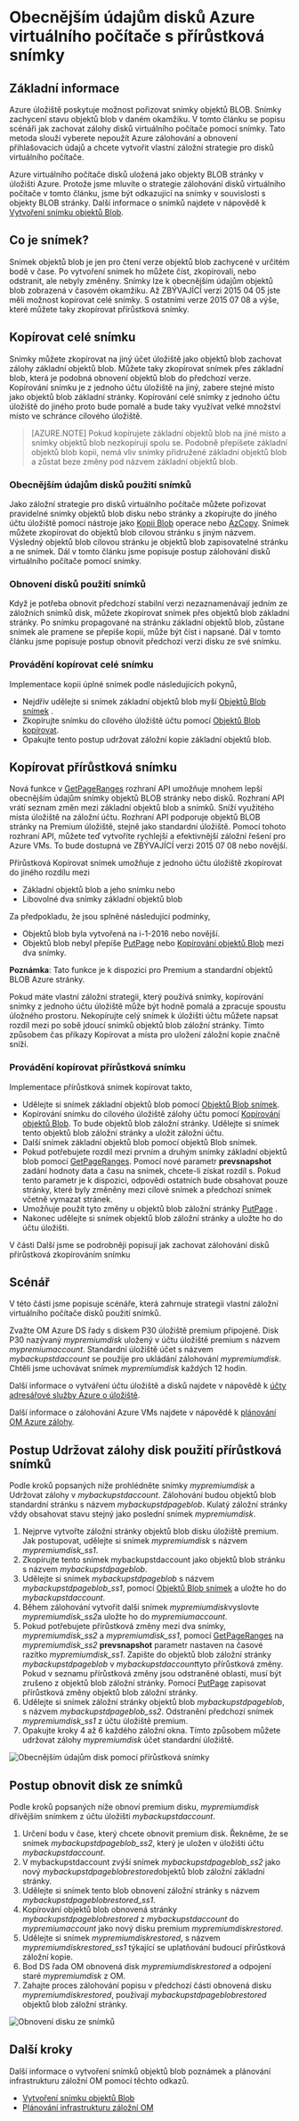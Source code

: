 <properties
    pageTitle="Použití přírůstková snímků pro zálohování a obnovení Azure virtuálních počítačích | Microsoft Azure"
    description="Vytvořte vlastní řešení pro zálohování a obnovení disků Azure virtuálního počítače pomocí přírůstková snímky."
    services="storage"
    documentationCenter="na"
    authors="aungoo-msft"
    manager="tadb"
    editor="tysonn"/>

<tags
    ms.service="storage"
    ms.workload="storage"
    ms.tgt_pltfrm="na"
    ms.devlang="na"
    ms.topic="article"
    ms.date="10/18/2016"
    ms.author="aungoo"/>


# <a name="back-up-azure-virtual-machine-disks-with-incremental-snapshots"></a>Obecnějším údajům disků Azure virtuálního počítače s přírůstková snímky

## <a name="overview"></a>Základní informace

Azure úložiště poskytuje možnost pořizovat snímky objektů BLOB. Snímky zachycení stavu objektů blob v daném okamžiku. V tomto článku se popisu scénáři jak zachovat zálohy disků virtuálního počítače pomocí snímky. Tato metoda slouží vyberete nepoužít Azure zálohování a obnovení přihlašovacích údajů a chcete vytvořit vlastní záložní strategie pro disků virtuálního počítače.

Azure virtuálního počítače disků uložená jako objekty BLOB stránky v úložišti Azure. Protože jsme mluvíte o strategie zálohování disků virtuálního počítače v tomto článku, jsme být odkazující na snímky v souvislosti s objekty BLOB stránky. Další informace o snímků najdete v nápovědě k [Vytvoření snímku objektů Blob](https://msdn.microsoft.com/library/azure/hh488361.aspx).

## <a name="what-is-a-snapshot"></a>Co je snímek?

Snímek objektů blob je jen pro čtení verze objektů blob zachycené v určitém bodě v čase. Po vytvoření snímek ho můžete číst, zkopírovali, nebo odstranit, ale nebyly změněny. Snímky lze k obecnějším údajům objektů blob zobrazená v časovém okamžiku. Až ZBÝVAJÍCÍ verzi 2015 04 05 jste měli možnost kopírovat celé snímky. S ostatními verze 2015 07 08 a výše, které můžete taky zkopírovat přírůstková snímky.

## <a name="full-snapshot-copy"></a>Kopírovat celé snímku

Snímky můžete zkopírovat na jiný účet úložiště jako objektů blob zachovat zálohy základní objektů blob. Můžete taky zkopírovat snímek přes základní blob, která je podobná obnovení objektů blob do předchozí verze. Kopírování snímku je z jednoho účtu úložiště na jiný, zabere stejné místo jako objektů blob základní stránky. Kopírování celé snímky z jednoho účtu úložiště do jiného proto bude pomalé a bude taky využívat velké množství místo ve schránce cílového úložiště.

>[AZURE.NOTE] Pokud kopírujete základní objektů blob na jiné místo a snímky objektů blob nezkopírují spolu se. Podobně přepíšete základní objektů blob kopii, nemá vliv snímky přidružené základní objektů blob a zůstat beze změny pod názvem základní objektů blob.

### <a name="back-up-disks-using-snapshots"></a>Obecnějším údajům disků použití snímků

Jako záložní strategie pro disků virtuálního počítače můžete pořizovat pravidelné snímky objektů blob disku nebo stránky a zkopírujte do jiného účtu úložiště pomocí nástroje jako [Kopii Blob](https://msdn.microsoft.com/library/azure/dd894037.aspx) operace nebo [AzCopy](storage-use-azcopy.md). Snímek můžete zkopírovat do objektů blob cílovou stránku s jiným názvem. Výsledný objektů blob cílovou stránku je objektů blob zapisovatelné stránku a ne snímek. Dál v tomto článku jsme popisuje postup zálohování disků virtuálního počítače pomocí snímky.

### <a name="restore-disks-using-snapshots"></a>Obnovení disků použití snímků

Když je potřeba obnovit předchozí stabilní verzi nezaznamenávají jedním ze záložních snímků disk, můžete zkopírovat snímek přes objektů blob základní stránky. Po snímku propagované na stránku základní objektů blob, zůstane snímek ale pramene se přepíše kopii, může být číst i napsané. Dál v tomto článku jsme popisuje postup obnovit předchozí verzi disku ze své snímku.

### <a name="implementing-full-snapshot-copy"></a>Provádění kopírovat celé snímku

Implementace kopii úplné snímek podle následujících pokynů,

-   Nejdřív udělejte si snímek základní objektů blob myší [Objektů Blob snímek](https://msdn.microsoft.com/library/azure/ee691971.aspx) .
-   Zkopírujte snímku do cílového úložiště účtu pomocí [Objektů Blob kopírovat](https://msdn.microsoft.com/library/azure/dd894037.aspx).
-   Opakujte tento postup udržovat záložní kopie základní objektů blob.

## <a name="incremental-snapshot-copy"></a>Kopírovat přírůstková snímku

Nová funkce v [GetPageRanges](https://msdn.microsoft.com/library/azure/ee691973.aspx) rozhraní API umožňuje mnohem lepší obecnějším údajům snímky objektů BLOB stránky nebo disků. Rozhraní API vrátí seznam změn mezi základní objektů blob a snímků. Sníží využitého místa úložiště na záložní účtu. Rozhraní API podporuje objektů BLOB stránky na Premium úložiště, stejně jako standardní úložiště. Pomocí tohoto rozhraní API, můžete teď vytvoříte rychlejší a efektivnější záložní řešení pro Azure VMs. To bude dostupná ve ZBÝVAJÍCÍ verzi 2015 07 08 nebo novější.

Přírůstková Kopírovat snímek umožňuje z jednoho účtu úložiště zkopírovat do jiného rozdílu mezi

-   Základní objektů blob a jeho snímku nebo
-   Libovolné dva snímky základní objektů blob

Za předpokladu, že jsou splněné následující podmínky,

- Objektů blob byla vytvořená na i-1-2016 nebo novější.
- Objektů blob nebyl přepíše [PutPage](https://msdn.microsoft.com/library/azure/ee691975.aspx) nebo [Kopírování objektů Blob](https://msdn.microsoft.com/library/azure/dd894037.aspx) mezi dva snímky.


**Poznámka**: Tato funkce je k dispozici pro Premium a standardní objektů BLOB Azure stránky.

Pokud máte vlastní záložní strategii, který používá snímky, kopírování snímky z jednoho účtu úložiště může být hodně pomalá a zpracuje spoustu úložného prostoru. Nekopírujte celý snímek k úložišti účtu můžete napsat rozdíl mezi po sobě jdoucí snímků objektů blob záložní stránky. Tímto způsobem čas příkazy Kopírovat a místa pro uložení záložní kopie značně sníží.

### <a name="implementing-incremental-snapshot-copy"></a>Provádění kopírovat přírůstková snímku

Implementace přírůstková snímek kopírovat takto,

-   Udělejte si snímek základní objektů blob pomocí [Objektů Blob snímek](https://msdn.microsoft.com/library/azure/ee691971.aspx).
-   Kopírování snímku do cílového úložiště zálohy účtu pomocí [Kopírování objektů Blob](https://msdn.microsoft.com/library/azure/dd894037.aspx). To bude objektů blob záložní stránky. Udělejte si snímek tento objektů blob záložní stránky a uložit záložní účtu.
-   Další snímek základní objektů blob pomocí objektů Blob snímek.
-   Pokud potřebujete rozdíl mezi prvním a druhým snímky základní objektů blob pomocí [GetPageRanges](https://msdn.microsoft.com/library/azure/ee691973.aspx). Pomocí nové parametr **prevsnapshot** zadání hodnoty data a času na snímek, chcete-li získat rozdíl s. Pokud tento parametr je k dispozici, odpovědi ostatních bude obsahovat pouze stránky, které byly změněny mezi cílové snímek a předchozí snímek včetně vymazat stránek.
-   Umožňuje použít tyto změny u objektů blob záložní stránky [PutPage](https://msdn.microsoft.com/library/azure/ee691975.aspx) .
-   Nakonec udělejte si snímek objektů blob záložní stránky a uložte ho do účtu úložišti.

V části Další jsme se podrobněji popisují jak zachovat zálohování disků přírůstková zkopírováním snímku

## <a name="scenario"></a>Scénář

V této části jsme popisuje scénáře, která zahrnuje strategii vlastní záložní virtuálního počítače disků použití snímků.

Zvažte OM Azure DS řady s diskem P30 úložiště premium připojené. Disk P30 nazývaný *mypremiumdisk* uložený v účtu úložiště premium s názvem *mypremiumaccount*. Standardní úložiště účet s názvem *mybackupstdaccount* se použije pro ukládání zálohování *mypremiumdisk*. Chtěli jsme uchovávat snímek *mypremiumdisk* každých 12 hodin.

Další informace o vytváření účtu úložiště a disků najdete v nápovědě k [účty adresářové služby Azure o úložiště](storage-create-storage-account.md).

Další informace o zálohování Azure VMs najdete v nápovědě k [plánování OM Azure zálohy](../backup/backup-azure-vms-introduction.md).

## <a name="steps-to-maintain-backups-of-a-disk-using-incremental-snapshots"></a>Postup Udržovat zálohy disk použití přírůstková snímků

Podle kroků popsaných níže prohlédněte snímky *mypremiumdisk* a Udržovat zálohy v *mybackupstdaccount*. Zálohování budou objektů blob standardní stránku s názvem *mybackupstdpageblob*. Kulatý záložní stránky vždy obsahovat stavu stejný jako poslední snímek *mypremiumdisk*.

1.  Nejprve vytvořte záložní stránky objektů blob disku úložiště premium. Jak postupovat, udělejte si snímek *mypremiumdisk* s názvem *mypremiumdisk_ss1*.
2.  Zkopírujte tento snímek mybackupstdaccount jako objektů blob stránku s názvem *mybackupstdpageblob*.
3.  Udělejte si snímek *mybackupstdpageblob* s názvem *mybackupstdpageblob_ss1*, pomocí [Objektů Blob snímek](https://msdn.microsoft.com/library/azure/ee691971.aspx) a uložte ho do *mybackupstdaccount*.
4.  Během zálohování vytvořit další snímek *mypremiumdisk*vyslovte *mypremiumdisk_ss2*a uložte ho do *mypremiumaccount*.
5.  Pokud potřebujete přírůstková změny mezi dva snímky, *mypremiumdisk_ss2* a *mypremiumdisk_ss1*, pomocí [GetPageRanges](https://msdn.microsoft.com/library/azure/ee691973.aspx) na *mypremiumdisk_ss2* **prevsnapshot** parametr nastaven na časové razítko *mypremiumdisk_ss1*. Zapište do objektů blob záložní stránky *mybackupstdpageblob* v *mybackupstdaccount*tyto přírůstková změny. Pokud v seznamu přírůstková změny jsou odstraněné oblastí, musí být zrušeno z objektů blob záložní stránky. Pomocí [PutPage](https://msdn.microsoft.com/library/azure/ee691975.aspx) zapisovat přírůstková změny objektů blob záložní stránky.
6.  Udělejte si snímek záložní stránky objektů blob *mybackupstdpageblob*, s názvem *mybackupstdpageblob_ss2*. Odstranění předchozí snímek *mypremiumdisk_ss1* z účtu úložiště premium.
7.  Opakujte kroky 4 až 6 každého záložní okna. Tímto způsobem můžete udržovat zálohy *mypremiumdisk* účet standardní úložiště.

![Obecnějším údajům disk pomocí přírůstková snímky](./media/storage-incremental-snapshots/storage-incremental-snapshots-1.png)

## <a name="steps-to-restore-a-disk-from-snapshots"></a>Postup obnovit disk ze snímků

Podle kroků popsaných níže obnoví premium disku, *mypremiumdisk* dřívějším snímkem z účtu úložišti *mybackupstdaccount*.

1.  Určení bodu v čase, který chcete obnovit premium disk. Řekněme, že se snímek *mybackupstdpageblob_ss2*, který je uložen v úložišti účtu *mybackupstdaccount*.
2.  V mybackupstdaccount zvýší snímek *mybackupstdpageblob_ss2* jako nový *mybackupstdpageblobrestored*objektů blob záložní základní stránky.
3.  Udělejte si snímek tento blob obnovení záložní stránky s názvem *mybackupstdpageblobrestored_ss1*.
4.  Kopírování objektů blob obnovená stránky *mybackupstdpageblobrestored* z *mybackupstdaccount* do *mypremiumaccount* jako nový disku premium *mypremiumdiskrestored*.
5.  Udělejte si snímek *mypremiumdiskrestored*, s názvem *mypremiumdiskrestored_ss1* týkající se uplatňování budoucí přírůstková záložní kopie.
6.  Bod DS řada OM obnovená disk *mypremiumdiskrestored* a odpojení staré *mypremiumdisk* z OM.
7.  Zahajte proces zálohování popisu v předchozí části obnovená disku *mypremiumdiskrestored*, používají *mybackupstdpageblobrestored* objektů blob záložní stránky.

![Obnovení disku ze snímků](./media/storage-incremental-snapshots/storage-incremental-snapshots-2.png)

## <a name="next-steps"></a>Další kroky

Další informace o vytvoření snímků objektů blob poznámek a plánování infrastrukturu záložní OM pomocí těchto odkazů.

- [Vytvoření snímku objektů Blob](https://msdn.microsoft.com/library/azure/hh488361.aspx)
- [Plánování infrastrukturu záložní OM](../backup/backup-azure-vms-introduction.md)
